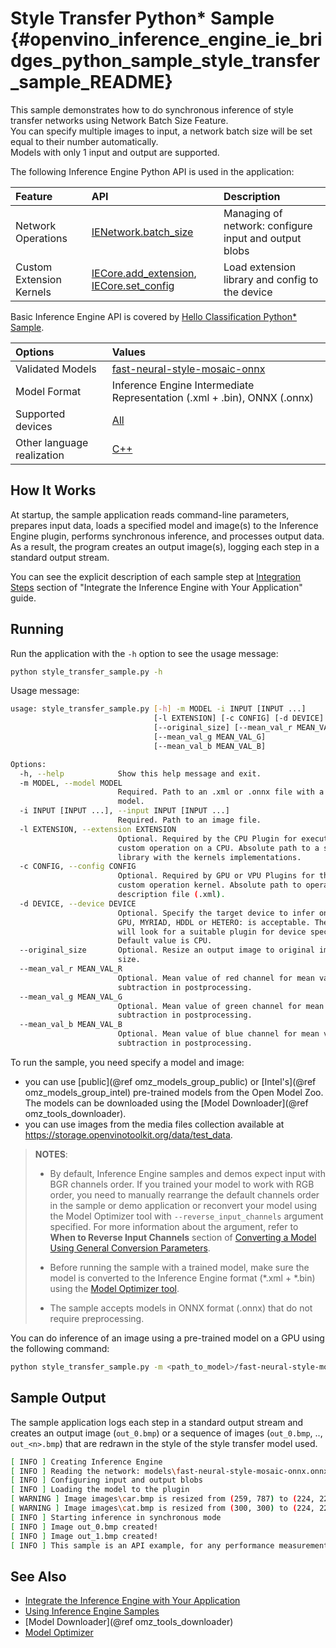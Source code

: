 # Style Transfer Python* Sample {#openvino_inference_engine_ie_bridges_python_sample_style_transfer_sample_README}

This sample demonstrates how to do synchronous inference of style transfer networks using Network Batch Size Feature.  
You can specify multiple images to input, a network batch size will be set equal to their number automatically.  
Models with only 1 input and output are supported.

The following Inference Engine Python API is used in the application:

| Feature                  | API                                                                                                                                                 | Description                                           |
| :----------------------- | :-------------------------------------------------------------------------------------------------------------------------------------------------- | :---------------------------------------------------- |
| Network Operations       | [IENetwork.batch_size] | Managing of network: configure input and output blobs |
| Custom Extension Kernels | [IECore.add_extension], [IECore.set_config]                                                                                                         | Load extension library and config to the device       |

Basic Inference Engine API is covered by [Hello Classification Python* Sample](../hello_classification/README.md).

| Options                    | Values                                                                                                                                                                      |
| :------------------------- | :-------------------------------------------------------------------------------------------------------------------------------------------------------------------------- |
| Validated Models           | [fast-neural-style-mosaic-onnx](https://github.com/openvinotoolkit/open_model_zoo/blob/master/models/public/fast-neural-style-mosaic-onnx/fast-neural-style-mosaic-onnx.md) |
| Model Format               | Inference Engine Intermediate Representation (.xml + .bin), ONNX (.onnx)                                                                                                    |
| Supported devices          | [All](../../../../../docs/IE_DG/supported_plugins/Supported_Devices.md)                                                                                                     |
| Other language realization | [C++](../../../../samples/style_transfer_sample)                                                                                                                            |

## How It Works

At startup, the sample application reads command-line parameters, prepares input data, loads a specified model and image(s) to the Inference Engine plugin, performs synchronous inference, and processes output data.  
As a result, the program creates an output image(s), logging each step in a standard output stream.

You can see the explicit description of
each sample step at [Integration Steps](../../../../../docs/IE_DG/Integrate_with_customer_application_new_API.md) section of "Integrate the Inference Engine with Your Application" guide.

## Running

Run the application with the <code>-h</code> option to see the usage message:

```sh
python style_transfer_sample.py -h
```

Usage message:

```sh
usage: style_transfer_sample.py [-h] -m MODEL -i INPUT [INPUT ...]
                                [-l EXTENSION] [-c CONFIG] [-d DEVICE]
                                [--original_size] [--mean_val_r MEAN_VAL_R]
                                [--mean_val_g MEAN_VAL_G]
                                [--mean_val_b MEAN_VAL_B]

Options:
  -h, --help            Show this help message and exit.
  -m MODEL, --model MODEL
                        Required. Path to an .xml or .onnx file with a trained
                        model.
  -i INPUT [INPUT ...], --input INPUT [INPUT ...]
                        Required. Path to an image file.
  -l EXTENSION, --extension EXTENSION
                        Optional. Required by the CPU Plugin for executing the
                        custom operation on a CPU. Absolute path to a shared
                        library with the kernels implementations.
  -c CONFIG, --config CONFIG
                        Optional. Required by GPU or VPU Plugins for the
                        custom operation kernel. Absolute path to operation
                        description file (.xml).
  -d DEVICE, --device DEVICE
                        Optional. Specify the target device to infer on; CPU,
                        GPU, MYRIAD, HDDL or HETERO: is acceptable. The sample
                        will look for a suitable plugin for device specified.
                        Default value is CPU.
  --original_size       Optional. Resize an output image to original image
                        size.
  --mean_val_r MEAN_VAL_R
                        Optional. Mean value of red channel for mean value
                        subtraction in postprocessing.
  --mean_val_g MEAN_VAL_G
                        Optional. Mean value of green channel for mean value
                        subtraction in postprocessing.
  --mean_val_b MEAN_VAL_B
                        Optional. Mean value of blue channel for mean value
                        subtraction in postprocessing.
```

To run the sample, you need specify a model and image:
- you can use [public](@ref omz_models_group_public) or [Intel's](@ref omz_models_group_intel) pre-trained models from the Open Model Zoo. The models can be downloaded using the [Model Downloader](@ref omz_tools_downloader).
- you can use images from the media files collection available at https://storage.openvinotoolkit.org/data/test_data.

> **NOTES**:
>
> - By default, Inference Engine samples and demos expect input with BGR channels order. If you trained your model to work with RGB order, you need to manually rearrange the default channels order in the sample or demo application or reconvert your model using the Model Optimizer tool with `--reverse_input_channels` argument specified. For more information about the argument, refer to **When to Reverse Input Channels** section of [Converting a Model Using General Conversion Parameters](../../../../../docs/MO_DG/prepare_model/convert_model/Converting_Model_General.md).
>
> - Before running the sample with a trained model, make sure the model is converted to the Inference Engine format (\*.xml + \*.bin) using the [Model Optimizer tool](../../../../../docs/MO_DG/Deep_Learning_Model_Optimizer_DevGuide.md).
>
> - The sample accepts models in ONNX format (.onnx) that do not require preprocessing.

You can do inference of an image using a pre-trained model on a GPU using the following command:

```sh
python style_transfer_sample.py -m <path_to_model>/fast-neural-style-mosaic-onnx.onnx -i <path_to_image>/car.png <path_to_image>/cat.jpg -d GPU
```

## Sample Output

The sample application logs each step in a standard output stream and creates an output image (`out_0.bmp`) or a sequence of images (`out_0.bmp`, .., `out_<n>.bmp`) that are redrawn in the style of the style transfer model used.

```sh
[ INFO ] Creating Inference Engine
[ INFO ] Reading the network: models\fast-neural-style-mosaic-onnx.onnx
[ INFO ] Configuring input and output blobs
[ INFO ] Loading the model to the plugin
[ WARNING ] Image images\car.bmp is resized from (259, 787) to (224, 224)
[ WARNING ] Image images\cat.bmp is resized from (300, 300) to (224, 224)
[ INFO ] Starting inference in synchronous mode
[ INFO ] Image out_0.bmp created!
[ INFO ] Image out_1.bmp created!
[ INFO ] This sample is an API example, for any performance measurements please use the dedicated benchmark_app tool
```

## See Also

- [Integrate the Inference Engine with Your Application](../../../../../docs/IE_DG/Integrate_with_customer_application_new_API.md)
- [Using Inference Engine Samples](../../../../../docs/IE_DG/Samples_Overview.md)
- [Model Downloader](@ref omz_tools_downloader)
- [Model Optimizer](../../../../../docs/MO_DG/Deep_Learning_Model_Optimizer_DevGuide.md)

[IECore]:https://docs.openvinotoolkit.org/latest/ie_python_api/classie__api_1_1IECore.html
[IECore.add_extension]:https://docs.openvinotoolkit.org/latest/ie_python_api/classie__api_1_1IECore.html#a8a4b671a9928c7c059bd1e76d2333967
[IECore.set_config]:https://docs.openvinotoolkit.org/latest/ie_python_api/classie__api_1_1IECore.html#a2c738cee90fca27146e629825c039a05
[IECore.read_network]:https://docs.openvinotoolkit.org/latest/ie_python_api/classie__api_1_1IECore.html#a0d69c298618fab3a08b855442dca430f
[IENetwork.input_info]:https://docs.openvinotoolkit.org/latest/ie_python_api/classie__api_1_1IENetwork.html#data_fields
[IENetwork.outputs]:https://docs.openvinotoolkit.org/latest/ie_python_api/classie__api_1_1IENetwork.html#data_fields
[InputInfoPtr.precision]:https://docs.openvinotoolkit.org/latest/ie_python_api/classie__api_1_1InputInfoPtr.html#data_fields
[DataPtr.precision]:https://docs.openvinotoolkit.org/latest/ie_python_api/classie__api_1_1DataPtr.html#data_fields
[IENetwork.batch_size]:https://docs.openvinotoolkit.org/latest/ie_python_api/classie__api_1_1IENetwork.html#a79a647cb1b49645616eaeb2ca255ef2e
[IECore.load_network]:https://docs.openvinotoolkit.org/latest/ie_python_api/classie__api_1_1IECore.html#ac9a2e043d14ccfa9c6bbf626cfd69fcc
[InputInfoPtr.input_data.shape]:https://docs.openvinotoolkit.org/latest/ie_python_api/classie__api_1_1InputInfoPtr.html#data_fields
[ExecutableNetwork.infer]:https://docs.openvinotoolkit.org/latest/ie_python_api/classie__api_1_1ExecutableNetwork.html#aea96e8e534c8e23d8b257bad11063519